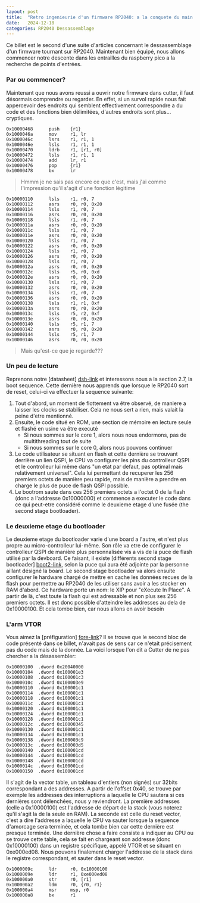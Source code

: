 ```yaml
---
layout: post
title:  "Retro ingenieurie d'un firmware RP2040: a la conquete du main - partie 1"
date:   2024-12-18
categories: RP2040 Dessassemblage
---
```



Ce billet est le second d'une suite d'articles concernant le dessassemblage d'un firmware tournant sur RP2040. Maintenant bien équipé, nous allons commencer notre descente dans les entrailles du raspberry pico a la recherche de points d'entrées.

### Par ou commencer? 


Maintenant que nous avons reussi a ouvrir notre firmware dans cutter, il faut désormais comprendre ou regarder. En effet, si un survol rapide nous fait appercevoir des endroits qui semblent effectivement correspondre a du code et des fonctions bien délimitées, d'autres endroits sont plus... cryptiques. 


```
0x10000468      push    {r1}
0x1000046a      mov     r1, lr
0x1000046c      lsrs    r1, r1, 1
0x1000046e      lsls    r1, r1, 1
0x10000470      ldrb    r1, [r1, r0]
0x10000472      lsls    r1, r1, 1
0x10000474      add     lr, r1
0x10000476      pop     {r1}
0x10000478      bx      lr

```
> Hmmm je ne sais pas encore ce que c'est, mais j'ai comme l'impression qu'il s'agit d'une fonction légitime

```
0x10000110      lsls    r1, r0, 7
0x10000112      asrs    r0, r0, 0x20
0x10000114      lsls    r1, r0, 7
0x10000116      asrs    r0, r0, 0x20
0x10000118      lsls    r1, r0, 7
0x1000011a      asrs    r0, r0, 0x20
0x1000011c      lsls    r1, r0, 7
0x1000011e      asrs    r0, r0, 0x20
0x10000120      lsls    r1, r0, 7
0x10000122      asrs    r0, r0, 0x20
0x10000124      lsls    r1, r0, 7
0x10000126      asrs    r0, r0, 0x20
0x10000128      lsls    r1, r0, 7
0x1000012a      asrs    r0, r0, 0x20
0x1000012c      lsls    r5, r0, 0xd
0x1000012e      asrs    r0, r0, 0x20
0x10000130      lsls    r1, r0, 7
0x10000132      asrs    r0, r0, 0x20
0x10000134      lsls    r1, r0, 7
0x10000136      asrs    r0, r0, 0x20
0x10000138      lsls    r1, r1, 0xf
0x1000013a      asrs    r0, r0, 0x20
0x1000013c      lsls    r5, r2, 0xf
0x1000013e      asrs    r0, r0, 0x20
0x10000140      lsls    r5, r1, 7
0x10000142      asrs    r0, r0, 0x20
0x10000144      lsls    r5, r1, 7
0x10000146      asrs    r0, r0, 0x20
```
> Mais qu'est-ce que je regarde???


### Un peu de lecture 

Reprenons notre [datasheet] [dsh-link] et interessons nous a la section 2.7, la boot sequence. Cette dernière nous apprends que lorsque le RP2040 sort de reset, celui-ci va effectuer la sequence suivante: 

1. Tout d'abord, un moment de flottement va être observé, de maniere a laisser les clocks se stabiliser. Cela ne nous sert a rien, mais valait la peine d'etre mentionné.
2. Ensuite, le code situé en ROM, une section de mémoire en lecture seule et flashé en usine va être executé
	- Si nous sommes sur le core 1, alors nous nous endormons, pas de multithreading tout de suite 
	- Si nous sommes sur le core 0, alors nous pouvons continuer
3. Le code utilisateur se situant en flash et cette dernière se trouvant derrière un lien QSPI, le CPU va configurer les pins du controlleur QSPI et le controlleur lui même dans "un etat par defaut, pas optimal mais relativement universel". Cela lui permettant de recuperer les 256 premiers octets de manière peu rapide, mais de manière a prendre en charge le plus de puce de flash QSPI possible.
4. Le bootrom saute dans ces 256 premiers octets a l'octet 0 de la flash (donc a l'addresse 0x10000000) et commence a executer le code dans ce qui peut-etre considéré comme le deuxieme etage d'une fusée (the second stage bootloader).  

### Le deuxieme etage du bootloader

Le deuxieme etage du bootloader varie d'une board a l'autre, et n'est plus propre au micro-controlleur lui-même. Son rôle va etre de configurer le controlleur QSPI de manière plus personnalisée vis a vis de la puce de flash utilisé par la devboard. Ce faisant, il existe [différents second stage bootloader] [boot2-link], selon la puce qui aura été adjointe par la personne aillant désigné la board. Le second stage bootloader va alors ensuite configurer le hardware chargé de mettre en cache les données recues de la flash pour permettre au RP2040 de les utiliser sans avoir a les stocker en RAM d'abord. Ce hardware porte un nom: le XIP pour "eXecute In Place". A partir de là, c'est toute la flash qui est adressable et non plus ses 256 premiers octets. Il est donc possible d'atteindre les addresses au dela de 0x10000100. Et cela tombe bien, car nous allons en avoir besoin 

### L'arm VTOR

Vous aimez la [préfiguration] [fore-link]? Il se trouve que le second bloc de code présenté dans ce billet, n'avait pas de sens car ce n'etait précisement pas du code mais de la donnée. La voici lorsque l'on dit a Cutter de ne pas chercher a la désassembler: 


```
0x10000100  .dword 0x20040000
0x10000104  .dword 0x100001e3
0x10000108  .dword 0x100001c3
0x1000010c  .dword 0x100003e9
0x10000110  .dword 0x100001c1
0x10000114  .dword 0x100001c1
0x10000118  .dword 0x100001c1
0x1000011c  .dword 0x100001c1
0x10000120  .dword 0x100001c1
0x10000124  .dword 0x100001c1
0x10000128  .dword 0x100001c1
0x1000012c  .dword 0x10000345
0x10000130  .dword 0x100001c1
0x10000134  .dword 0x100001c1
0x10000138  .dword 0x100003c9
0x1000013c  .dword 0x100003d5
0x10000140  .dword 0x100001cd
0x10000144  .dword 0x100001cd
0x10000148  .dword 0x100001cd
0x1000014c  .dword 0x100001cd
0x10000150  .dword 0x100001cd
```
Il s'agit de la vector table, un tableau d'entiers (non signés) sur 32bits correspondant a des addresses. A partir de l'offset 0x40, se trouve par exemple les addresses des interruptions a laquelle le CPU sautera si ces dernières sont délenchées, nous y reviendront. La première addresses (celle a 0x10000100) est l'addresse de départ de la stack (vous noterez qu'il s'agit la de la seule en RAM). La seconde est celle du reset vector, c'est a dire l'addresse a laquelle le CPU va sauter lorsque la sequence d'amorcage sera terminée, et cela tombe bien car cette dernière est presque terminée. Une dernière chose a faire consiste a indiquer au CPU ou se trouve cette table, cela se fait en chargeant son addresse (donc 0x10000100) dans un registre spécifique, appelé VTOR et se situant en 0xe000ed08. Nous pouvons finalement charger l'addresse de la stack dans le registre correspondant, et sauter dans le reset vector.  


```
0x1000009c      ldr     r0, 0x10000100
0x1000009e      ldr     r1, 0xe000ed08
0x100000a0      str     r0, [r1]
0x100000a2      ldm     r0, {r0, r1} 
0x100000a4      msr     msp, r0
0x100000a8      bx      r1


```



 


[dsh-link]: https://datasheets.raspberrypi.com/rp2040/rp2040-datasheet.pdf#%5B%7B%22num%22%3A131%2C%22gen%22%3A0%7D%2C%7B%22name%22%3A%22XYZ%22%7D%2C115%2C478.854%2Cnull%5D
[fore-link]: https://fr.wikipedia.org/wiki/Foreshadowing
[boot2-link]: https://github.com/raspberrypi/pico-sdk/tree/master/src/rp2040/boot_stage2
